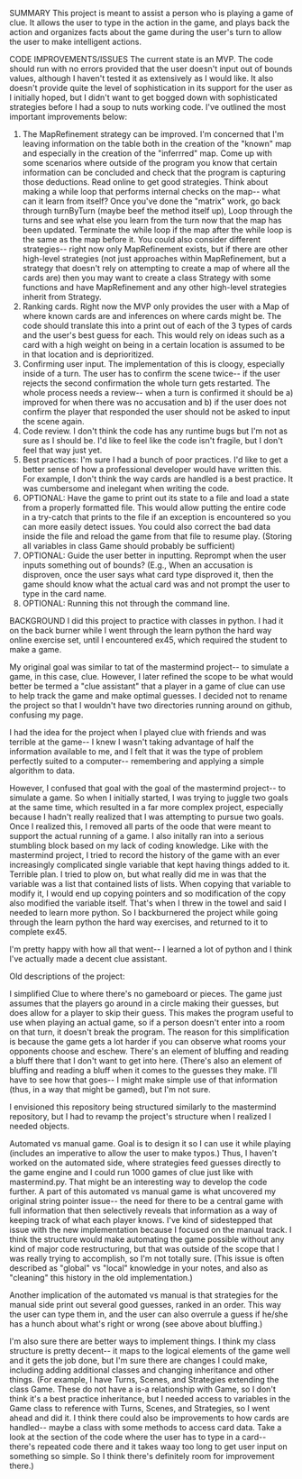 SUMMARY
This project is meant to assist a person who is playing a game of clue.  It allows the user to type in the action in the game,
and plays back the action and organizes facts about the game during the user's turn to allow the user to make intelligent actions.

CODE IMPROVEMENTS/ISSUES
The current state is an MVP.  The code should run with no errors provided that the user doesn't input out of bounds values,
although I haven't tested it as extensively as I would like.  It also doesn't provide quite the level of sophistication in
its support for the user as I initially hoped, but I didn't want to get bogged down with sophisticated strategies before
I had a soup to nuts working code.  I've outlined the most important improvements below:

1. The MapRefinement strategy can be improved.  I'm concerned that I'm leaving information on the table both in the creation of 
   the "known" map and especially in the creation of the "inferrred" map.  Come up with some scenarios where outside of the program
   you know that certain information can be concluded and check that the program is capturing those deductions. Read online to 
   get good strategies.  Think about making a while loop that performs internal checks on the map-- what can it learn from itself?
   Once you've done the "matrix" work, go back through turnByTurn (maybe beef the method itself up), Loop through the turns and 
   see what else you learn from the turn now that the map has been updated.  Terminate the while loop if the map after the while 
   loop is the same as the map before it.  You could also consider different strategies-- right now only MapRefinement exists, but 
   if there are other high-level strategies (not just approaches within MapRefinement, but a strategy that doesn't rely on attempting
   to create a map of where all the cards are) then you may want to create a class Strategy with some functions and have MapRefinement
   and any other high-level strategies inherit from Strategy.
2. Ranking cards.  Right now the MVP only provides the user with a Map of where known cards are and inferences on where cards 
   might be.  The code should translate this into a print out of each of the 3 types of  cards and the user's best guess for each.
   This would rely on ideas such as a card with a high weight on being in a certain location is assumed to be in that location and 
   is deprioritized.
3. Confirming user input.  The implementation of this is cloogy, especially inside of a turn.  The user has to confirm the scene 
   twice-- if the user rejects the second confirmation the whole turn gets restarted.  The whole process needs a review-- when a 
   turn is confirmed it should be a) improved for when there was no accusation and b) if the user does not confirm the player that 
   responded the user should not be asked to input the scene again.  
4. Code review.  I don't think the code has any runtime bugs but I'm not as sure as I should be.  I'd like to feel like the code
   isn't fragile, but I don't feel that way just yet.
5. Best practices:  I'm sure I had a bunch of poor practices.  I'd like to get a better sense of how a professional developer
   would have written this.  For example, I don't think the way cards are handled is a best practice.  It was cumbersome and 
   inelegant when writing the code.  
6. OPTIONAL: Have the game to print out its state to a file and  load a state from a properly formatted file.  This would allow 
   putting the entire code in a try-catch that prints to the file if an exception is encountered so you can more easily detect
   issues.  You could also correct the bad data inside the file and reload the game from that file to resume play.  (Storing all
   variables in class Game should probably be sufficient)
7. OPTIONAL: Guide the user better in inputting.  Reprompt when the user inputs something out of bounds?  (E.g., When an accusation 
   is disproven, once the user says what card type disproved it, then the game should know what the actual card was and not prompt 
   the user to type in the card name.
8. OPTIONAL: Running this not through the command line.


BACKGROUND
I did this project to practice with classes in python.  I had it on the back burner while I went through the learn python
the hard way online exercise set, until I encountered ex45, which required the student to make a game.

My original goal was similar to tat of the mastermind project-- to simulate a game, in this case, clue.  However, I later refined
the scope to be what would better be termed a "clue assistant" that a player in a game of clue can use to help track the
game and make optimal guesses.  I decided not to rename the project so that I wouldn't have two directories running around 
on github, confusing my page.

I had the idea for the project when I  played clue with friends and 
was terrible at the game-- I knew I wasn't taking advantage of half the information available to me, and I felt that
it was the type of problem perfectly suited to a computer-- remembering and applying a simple algorithm to data.

However, I confused that goal with the goal of the mastermind project-- to simulate a game.  So when I initially started,
I was trying to juggle two goals at the same time, which resulted in a far more complex project, especially because I 
hadn't really realized that I was attempting to pursue  two goals.  Once I realized this, I removed all parts of the 
oode that were meant to support the actual running of a game.  I also initally ran into a serious stumbling block based 
on my lack of coding knowledge.  Like with the mastermind project,
I tried to record the history of the game with an ever increasingly complicated single variable that kept having things
added to it.  Terrible plan.  I tried to plow on, but what really did me in was that the variable was a list that contained
lists of lists.  When copying that variable to modify it, I would end up copying pointers and
so modification of the copy also modified the variable itself.  That's when I threw in the towel and said I needed to
learn more python.  So I backburnered the project while going through the learn python the hard way exercises, and returned
to it to complete ex45.

I'm pretty happy with how all that went-- I learned a lot of python and I think I've actually made a decent clue assistant.



Old descriptions of the project:

I simplified Clue to where there's no gameboard or pieces.  The game just assumes that
the players go around in a circle making their guesses, but does allow for a player to skip their guess.  This 
makes the program useful to use when playing an actual game, so if a person doesn't enter into a room on that turn,
it doesn't break the program.  The reason for this simplification is because the game gets a lot
harder if you can observe what rooms your opponents choose and eschew.  There's an element of bluffing and 
reading a bluff there that I don't want to get into here.  (There's also an element of bluffing and reading 
a bluff when it comes to the guesses they make.  I'll have to see how that goes-- I might make simple use of that 
information (thus, in a way that might be gamed), but I'm not sure. 

I envisioned this repository being structured similarly to the mastermind repository, but I had to revamp the project's
structure when I realized I needed objects.  

Automated vs manual game.  Goal is to design it so I can use it while playing (includes an imperative to allow
the user to make typos.)  Thus, I haven't worked on the automated side, where strategies feed guesses directly
to the game engine and I could run 1000 games of clue just like with mastermind.py.  That might be an interesting 
way to develop the code further.  A part of this automated vs manual game is what uncovered my original string 
pointer issue-- the need for there to be a central game with full information that then selectively reveals that
information as a way of keeping track of what each player knows.  I've kind of sidestepped that issue with the new 
implementation because I focused on the manual track.  I think the structure would make automating the game 
possible without any kind of major code restructuring, but that was outside of the scope that I was really trying
to accomplish, so I'm not totally sure.  (This issue is often described as "global" vs "local" knowledge in your notes,
and also as "cleaning" this history in the old implementation.)

Another implication of the automated vs manual is that strategies for the manual side print out several good guesses,
ranked in an order. This way the user can type them in, and the user can also overrule a guess if he/she has a hunch
about what's right or wrong (see above about bluffing.)

I'm also sure there are better ways to implement things.  I think my class structure is pretty decent-- it maps
to the logical elements of the game well and it gets the job done, but I'm sure there are changes I could make,
including adding additional classes and changing inheritance and other things.  (For example, I have Turns, Scenes, and Strategies
extending the class Game.  These do not have a is-a relationship with Game, so I don't think it's a best practice inheritance, but I
needed access to variables in the Game class to reference with Turns, Scenes, and Strategies, so I went ahead and did it.  I think
there could also be improvements to how cards are handled-- maybe a class with some methods to access card data.  Take a
look at the section of the code where the user has to type in a card-- there's repeated code there and it takes
waay too long to get user input on something so simple.  So I think there's definitely room for improvement there.)